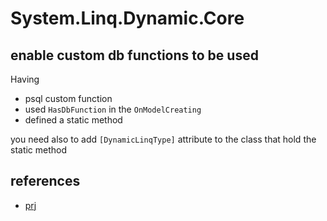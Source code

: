# System.Linq.Dynamic.Core

## enable custom db functions to be used

Having
- psql custom function
- used `HasDbFunction` in the `OnModelCreating`
- defined a static method

you need also to add `[DynamicLinqType]` attribute to the class that hold the static method

## references

- [prj](https://github.com/zzzprojects/System.Linq.Dynamic.Core)